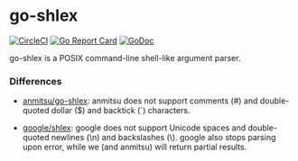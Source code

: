# go-shlex

[![CircleCI](https://circleci.com/gh/hugelgupf/go-shlex.svg?style=svg)](https://circleci.com/gh/hugelgupf/go-shlex)
[![Go Report Card](https://goreportcard.com/badge/github.com/hugelgupf/go-shlex)](https://goreportcard.com/report/github.com/hugelgupf/go-shlex)
[![GoDoc](https://godoc.org/github.com/hugelgupf/go-shlex?status.svg)](https://godoc.org/github.com/hugelgupf/go-shlex)

go-shlex is a POSIX command-line shell-like argument parser.

### Differences

-   [anmitsu/go-shlex](https://github.com/anmitsu/go-shlex): anmitsu does not
    support comments (#) and double-quoted dollar ($) and backtick (`)
    characters.

-   [google/shlex](https://github.com/google/shlex): google does not support
    Unicode spaces and double-quoted newlines (\n) and backslashes (\\). google
    also stops parsing upon error, while we (and anmitsu) will return partial
    results.
